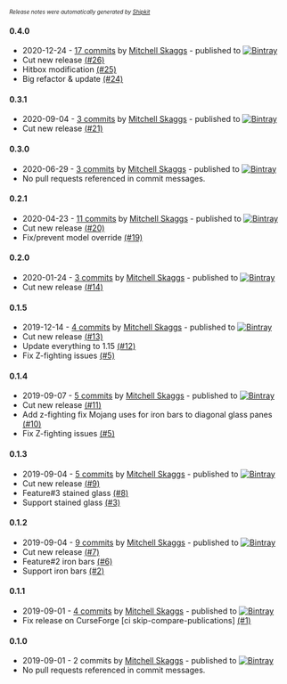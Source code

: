 <sup><sup>*Release notes were automatically generated by [Shipkit](http://shipkit.org/)*</sup></sup>

#### 0.4.0
 - 2020-12-24 - [17 commits](https://github.com/magneticflux-/fabric-diagonal-panes/compare/v0.3.1...v0.4.0) by [Mitchell Skaggs](https://github.com/magneticflux-) - published to [![Bintray](https://img.shields.io/badge/Bintray-0.4.0-green.svg)](https://bintray.com/magneticflux/maven/fabric-diagonal-panes/0.4.0)
 - Cut new release [(#26)](https://github.com/magneticflux-/fabric-diagonal-panes/pull/26)
 - Hitbox modification [(#25)](https://github.com/magneticflux-/fabric-diagonal-panes/pull/25)
 - Big refactor & update [(#24)](https://github.com/magneticflux-/fabric-diagonal-panes/pull/24)

#### 0.3.1
 - 2020-09-04 - [3 commits](https://github.com/magneticflux-/fabric-diagonal-panes/compare/v0.3.0...v0.3.1) by [Mitchell Skaggs](https://github.com/magneticflux-) - published to [![Bintray](https://img.shields.io/badge/Bintray-0.3.1-green.svg)](https://bintray.com/magneticflux/maven/fabric-diagonal-panes/0.3.1)
 - Cut new release [(#21)](https://github.com/magneticflux-/fabric-diagonal-panes/pull/21)

#### 0.3.0
 - 2020-06-29 - [3 commits](https://github.com/magneticflux-/fabric-diagonal-panes/compare/v0.2.1...v0.3.0) by [Mitchell Skaggs](https://github.com/magneticflux-) - published to [![Bintray](https://img.shields.io/badge/Bintray-0.3.0-green.svg)](https://bintray.com/magneticflux/maven/fabric-diagonal-panes/0.3.0)
 - No pull requests referenced in commit messages.

#### 0.2.1
 - 2020-04-23 - [11 commits](https://github.com/magneticflux-/fabric-diagonal-panes/compare/v0.2.0...v0.2.1) by [Mitchell Skaggs](https://github.com/magneticflux-) - published to [![Bintray](https://img.shields.io/badge/Bintray-0.2.1-green.svg)](https://bintray.com/magneticflux/maven/fabric-diagonal-panes/0.2.1)
 - Cut new release [(#20)](https://github.com/magneticflux-/fabric-diagonal-panes/pull/20)
 - Fix/prevent model override [(#19)](https://github.com/magneticflux-/fabric-diagonal-panes/pull/19)

#### 0.2.0
 - 2020-01-24 - [3 commits](https://github.com/magneticflux-/fabric-diagonal-panes/compare/v0.1.5...v0.2.0) by [Mitchell Skaggs](https://github.com/magneticflux-) - published to [![Bintray](https://img.shields.io/badge/Bintray-0.2.0-green.svg)](https://bintray.com/magneticflux/maven/fabric-diagonal-panes/0.2.0)
 - Cut new release [(#14)](https://github.com/magneticflux-/fabric-diagonal-panes/pull/14)

#### 0.1.5
 - 2019-12-14 - [4 commits](https://github.com/magneticflux-/fabric-diagonal-panes/compare/v0.1.4...v0.1.5) by [Mitchell Skaggs](https://github.com/magneticflux-) - published to [![Bintray](https://img.shields.io/badge/Bintray-0.1.5-green.svg)](https://bintray.com/magneticflux/maven/fabric-diagonal-panes/0.1.5)
 - Cut new release [(#13)](https://github.com/magneticflux-/fabric-diagonal-panes/pull/13)
 - Update everything to 1.15 [(#12)](https://github.com/magneticflux-/fabric-diagonal-panes/pull/12)
 - Fix Z-fighting issues [(#5)](https://github.com/magneticflux-/fabric-diagonal-panes/issues/5)

#### 0.1.4
 - 2019-09-07 - [5 commits](https://github.com/magneticflux-/fabric-diagonal-panes/compare/v0.1.3...v0.1.4) by [Mitchell Skaggs](https://github.com/magneticflux-) - published to [![Bintray](https://img.shields.io/badge/Bintray-0.1.4-green.svg)](https://bintray.com/magneticflux/maven/fabric-diagonal-panes/0.1.4)
 - Cut new release [(#11)](https://github.com/magneticflux-/fabric-diagonal-panes/pull/11)
 - Add z-fighting fix Mojang uses for iron bars to diagonal glass panes [(#10)](https://github.com/magneticflux-/fabric-diagonal-panes/pull/10)
 - Fix Z-fighting issues [(#5)](https://github.com/magneticflux-/fabric-diagonal-panes/issues/5)

#### 0.1.3
 - 2019-09-04 - [5 commits](https://github.com/magneticflux-/fabric-diagonal-panes/compare/v0.1.2...v0.1.3) by [Mitchell Skaggs](https://github.com/magneticflux-) - published to [![Bintray](https://img.shields.io/badge/Bintray-0.1.3-green.svg)](https://bintray.com/magneticflux/maven/fabric-diagonal-panes/0.1.3)
 - Cut new release [(#9)](https://github.com/magneticflux-/fabric-diagonal-panes/pull/9)
 - Feature#3 stained glass [(#8)](https://github.com/magneticflux-/fabric-diagonal-panes/pull/8)
 - Support stained glass [(#3)](https://github.com/magneticflux-/fabric-diagonal-panes/issues/3)

#### 0.1.2
 - 2019-09-04 - [9 commits](https://github.com/magneticflux-/fabric-diagonal-panes/compare/v0.1.1...v0.1.2) by [Mitchell Skaggs](https://github.com/magneticflux-) - published to [![Bintray](https://img.shields.io/badge/Bintray-0.1.2-green.svg)](https://bintray.com/magneticflux/maven/fabric-diagonal-panes/0.1.2)
 - Cut new release [(#7)](https://github.com/magneticflux-/fabric-diagonal-panes/pull/7)
 - Feature#2 iron bars [(#6)](https://github.com/magneticflux-/fabric-diagonal-panes/pull/6)
 - Support iron bars [(#2)](https://github.com/magneticflux-/fabric-diagonal-panes/issues/2)

#### 0.1.1
 - 2019-09-01 - [4 commits](https://github.com/magneticflux-/fabric-diagonal-panes/compare/v0.1.0...v0.1.1) by [Mitchell Skaggs](https://github.com/magneticflux-) - published to [![Bintray](https://img.shields.io/badge/Bintray-0.1.1-green.svg)](https://bintray.com/magneticflux/maven/fabric-diagonal-panes/0.1.1)
 - Fix release on CurseForge [ci skip-compare-publications] [(#1)](https://github.com/magneticflux-/fabric-diagonal-panes/pull/1)

#### 0.1.0
 - 2019-09-01 - 2 commits by [Mitchell Skaggs](https://github.com/magneticflux-) - published to [![Bintray](https://img.shields.io/badge/Bintray-0.1.0-green.svg)](https://bintray.com/magneticflux/maven/fabric-diagonal-panes/0.1.0)
 - No pull requests referenced in commit messages.

